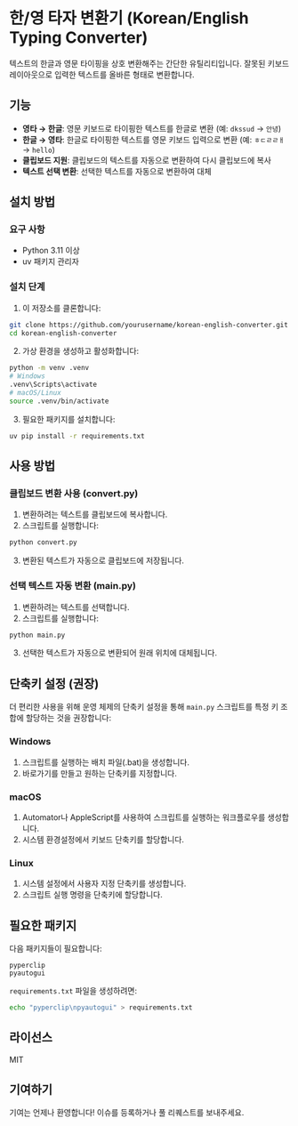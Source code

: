 # 한/영 타자 변환기 (Korean/English Typing Converter)

텍스트의 한글과 영문 타이핑을 상호 변환해주는 간단한 유틸리티입니다. 잘못된 키보드 레이아웃으로 입력한 텍스트를 올바른 형태로 변환합니다.

## 기능

- **영타 → 한글**: 영문 키보드로 타이핑한 텍스트를 한글로 변환 (예: `dkssud` → `안녕`)
- **한글 → 영타**: 한글로 타이핑한 텍스트를 영문 키보드 입력으로 변환 (예: `ㅎㄷㄹㄹㅐ` → `hello`)
- **클립보드 지원**: 클립보드의 텍스트를 자동으로 변환하여 다시 클립보드에 복사
- **텍스트 선택 변환**: 선택한 텍스트를 자동으로 변환하여 대체

## 설치 방법

### 요구 사항

- Python 3.11 이상
- uv 패키지 관리자

### 설치 단계

1. 이 저장소를 클론합니다:
```bash
git clone https://github.com/yourusername/korean-english-converter.git
cd korean-english-converter
```

2. 가상 환경을 생성하고 활성화합니다:
```bash
python -m venv .venv
# Windows
.venv\Scripts\activate
# macOS/Linux
source .venv/bin/activate
```

3. 필요한 패키지를 설치합니다:
```bash
uv pip install -r requirements.txt
```

## 사용 방법

### 클립보드 변환 사용 (convert.py)

1. 변환하려는 텍스트를 클립보드에 복사합니다.
2. 스크립트를 실행합니다:
```bash
python convert.py
```
3. 변환된 텍스트가 자동으로 클립보드에 저장됩니다.

### 선택 텍스트 자동 변환 (main.py)

1. 변환하려는 텍스트를 선택합니다.
2. 스크립트를 실행합니다:
```bash
python main.py
```
3. 선택한 텍스트가 자동으로 변환되어 원래 위치에 대체됩니다.

## 단축키 설정 (권장)

더 편리한 사용을 위해 운영 체제의 단축키 설정을 통해 `main.py` 스크립트를 특정 키 조합에 할당하는 것을 권장합니다:

### Windows
1. 스크립트를 실행하는 배치 파일(.bat)을 생성합니다.
2. 바로가기를 만들고 원하는 단축키를 지정합니다.

### macOS
1. Automator나 AppleScript를 사용하여 스크립트를 실행하는 워크플로우를 생성합니다.
2. 시스템 환경설정에서 키보드 단축키를 할당합니다.

### Linux
1. 시스템 설정에서 사용자 지정 단축키를 생성합니다.
2. 스크립트 실행 명령을 단축키에 할당합니다.

## 필요한 패키지

다음 패키지들이 필요합니다:
```
pyperclip
pyautogui
```

`requirements.txt` 파일을 생성하려면:
```bash
echo "pyperclip\npyautogui" > requirements.txt
```

## 라이선스

MIT

## 기여하기

기여는 언제나 환영합니다! 이슈를 등록하거나 풀 리퀘스트를 보내주세요.
